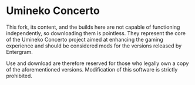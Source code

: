 # Umineko Concerto

This fork, its content, and the builds here are not capable of functioning independently, so downloading them is pointless. They represent the core of the Umineko Concerto project aimed at enhancing the gaming experience and should be considered mods for the versions released by Entergram. 

Use and download are therefore reserved for those who legally own a copy of the aforementioned versions. 
Modification of this software is strictly prohibited.
